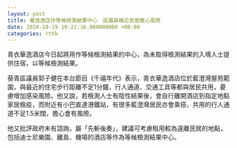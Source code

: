 ```yaml
---
layout: post
title: 華逸酒店作等候檢測結果中心　區議員稱近民居擔心風險
date: 2020-10-19 10:22:16.000000000 +08:00
categories: rthk
---
```


青衣華逸酒店今日起將用作等候檢測結果的中心，為未取得檢測結果的入境人士提供住宿，以等候檢測結果。

葵青區議員郭子健在本台節目《千禧年代》表示，青衣華逸酒店位於藍澄灣屋苑範圍，與最近的住宅步行距離不足1分鐘，行人通道、交通工具等都與居民共用，憂慮增加感染風險。他又說，若檢測人士有陰性結果後，會自行離開酒店到指定地點家居檢疫，而附近有小巴直達港鐵站，有很多藍澄灣居民亦會乘搭，共用的行人通道不足1.5米闊，擔心會有風險。

他又批評政府未有諮詢，屬「先斬後奏」，建議可考慮租用較為遠離民居的地點，包括迪士尼樂園、離島、機場的酒店等作為等候檢測結果中心。
